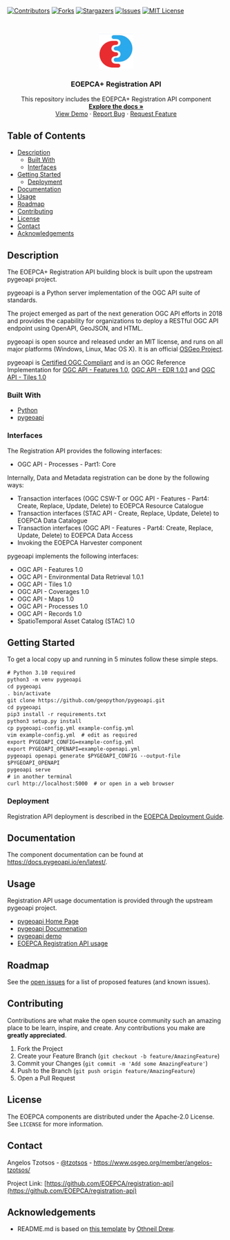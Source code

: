 <!--
***
*** To avoid retyping too much info. Do a search and replace for the following:
*** rm-workspace-api, __fschindler__, fabian.schindler@eox.at
-->

<!-- PROJECT SHIELDS -->
<!--
*** See the bottom of this document for the declaration of the reference variables
*** for contributors-url, forks-url, etc. This is an optional, concise syntax you may use.
*** https://www.markdownguide.org/basic-syntax/#reference-style-links
-->

[![Contributors][contributors-shield]][contributors-url]
[![Forks][forks-shield]][forks-url]
[![Stargazers][stars-shield]][stars-url]
[![Issues][issues-shield]][issues-url]
[![MIT License][license-shield]][license-url]

<!-- PROJECT LOGO -->
<br />
<p align="center">
  <a href="https://github.com/EOEPCA/registration-api">
    <img src="images/logo.png" alt="Logo" width="80" height="80">
  </a>

  <h3 align="center">EOEPCA+ Registration API</h3>

  <p align="center">
    This repository includes the EOEPCA+ Registration API component
    <br />
    <a href="https://eoepca.readthedocs.io/projects/resource-registration/en/latest/"><strong>Explore the docs »</strong></a>
    <br />
    <a href="https://demo.pygeoapi.io/">View Demo</a>
    ·
    <a href="https://github.com/EOEPCA/registration-api/issues">Report Bug</a>
    ·
    <a href="https://github.com/EOEPCA/registration-api/issues">Request Feature</a>
  </p>
</p>

<!-- TABLE OF CONTENTS -->

## Table of Contents

- [Description](#description)
  - [Built With](#built-with)
  - [Interfaces](#interfaces)
- [Getting Started](#getting-started)
  - [Deployment](#deployment)
- [Documentation](#documentation)
- [Usage](#usage)
- [Roadmap](#roadmap)
- [Contributing](#contributing)
- [License](#license)
- [Contact](#contact)
- [Acknowledgements](#acknowledgements)

<!-- ABOUT THE PROJECT -->

## Description

The EOEPCA+ Registration API building block is built upon the upstream pygeoapi project.

pygeoapi is a Python server implementation of the OGC API suite of standards.

The project emerged as part of the next generation OGC API efforts in 2018 and provides the capability for organizations to deploy a RESTful OGC API endpoint using OpenAPI, GeoJSON, and HTML.

pygeoapi is open source and released under an MIT license, and runs on all major platforms (Windows, Linux, Mac OS X). It is an official [OSGeo Project](https://www.osgeo.org/projects/pygeoapi/).

pygeoapi is [Certified OGC Compliant](https://www.ogc.org/resources/product-details/?pid=1663) and is an OGC Reference Implementation for [OGC API - Features 1.0](https://www.opengeospatial.org/resource/products/details/?pid=1663), [OGC API - EDR 1.0.1](https://www.opengeospatial.org/resource/products/details/?pid=1663) and [OGC API - Tiles 1.0](https://www.opengeospatial.org/resource/products/details/?pid=1663)


### Built With

- [Python](https://www.python.org/)
- [pygeoapi](http://pygeoapi.io/)

### Interfaces

The Registration API provides the following interfaces:
* OGC API - Processes - Part1: Core

Internally, Data and Metadata registration can be done by the following ways:
* Transaction interfaces (OGC CSW-T or OGC API - Features - Part4: Create, Replace, Update, Delete) to EOEPCA Resource Catalogue
* Transaction interfaces (STAC API - Create, Replace, Update, Delete) to EOEPCA Data Catalogue
* Transaction interfaces (OGC API - Features - Part4: Create, Replace, Update, Delete) to EOEPCA Data Access
* Invoking the EOEPCA Harvester component

pygeoapi implements the following interfaces:
* OGC API - Features 1.0
* OGC API - Environmental Data Retrieval 1.0.1
* OGC API - Tiles 1.0
* OGC API - Coverages 1.0
* OGC API - Maps 1.0
* OGC API - Processes 1.0
* OGC API - Records 1.0
* SpatioTemporal Asset Catalog (STAC) 1.0


<!-- GETTING STARTED -->

## Getting Started

To get a local copy up and running in 5 minutes follow these simple steps.

    # Python 3.10 required
    python3 -m venv pygeoapi
    cd pygeoapi
    . bin/activate
    git clone https://github.com/geopython/pygeoapi.git
    cd pygeoapi
    pip3 install -r requirements.txt
    python3 setup.py install
    cp pygeoapi-config.yml example-config.yml
    vim example-config.yml  # edit as required
    export PYGEOAPI_CONFIG=example-config.yml
    export PYGEOAPI_OPENAPI=example-openapi.yml
    pygeoapi openapi generate $PYGEOAPI_CONFIG --output-file $PYGEOAPI_OPENAPI
    pygeoapi serve
    # in another terminal
    curl http://localhost:5000  # or open in a web browser

### Deployment

Registration API deployment is described in the [EOEPCA Deployment Guide](https://deployment-guide.docs.eoepca.org/current/eoepca/registration-api/).

## Documentation

The component documentation can be found at https://docs.pygeoapi.io/en/latest/.

<!-- USAGE EXAMPLES -->

## Usage

Registration API usage documentation is provided through the upstream pygeoapi project.

* [pygeoapi Home Page](https://pygeoapi.io/)
* [pygeoapi Documenation](https://docs.pygeoapi.io/en/latest/)
* [pygeoapi demo](https://demo.pygeoapi.io/)
* [EOEPCA Registration API usage](https://eoepca.readthedocs.io/projects/resource-registration/en/latest/design/registration-api/api/usage/)


<!-- ROADMAP -->

## Roadmap

See the [open issues](https://github.com/geopython/pygeoapi/issues) for a list of proposed features (and known issues).

<!-- CONTRIBUTING -->

## Contributing

Contributions are what make the open source community such an amazing place to be learn, inspire, and create. Any contributions you make are **greatly appreciated**.

1. Fork the Project
2. Create your Feature Branch (`git checkout -b feature/AmazingFeature`)
3. Commit your Changes (`git commit -m 'Add some AmazingFeature'`)
4. Push to the Branch (`git push origin feature/AmazingFeature`)
5. Open a Pull Request

<!-- LICENSE -->

## License

The EOEPCA components are distributed under the Apache-2.0 License. See `LICENSE` for more information.

<!-- CONTACT -->

## Contact

Angelos Tzotsos - [@tzotsos](https://twitter.com/tzotsos) - https://www.osgeo.org/member/angelos-tzotsos/

Project Link: [https://github.com/EOEPCA/registration-api](https://github.com/EOEPCA/registration-api)

<!-- ACKNOWLEDGEMENTS -->

## Acknowledgements

- README.md is based on [this template](https://github.com/othneildrew/Best-README-Template) by [Othneil Drew](https://github.com/othneildrew).

<!-- MARKDOWN LINKS & IMAGES -->
<!-- https://www.markdownguide.org/basic-syntax/#reference-style-links -->

[contributors-shield]: https://img.shields.io/github/contributors/EOEPCA/registration-api.svg?style=flat-square
[contributors-url]: https://github.com/EOEPCA/registration-api/graphs/contributors
[forks-shield]: https://img.shields.io/github/forks/EOEPCA/registration-api.svg?style=flat-square
[forks-url]: https://github.com/EOEPCA/registration-api/network/members
[stars-shield]: https://img.shields.io/github/stars/EOEPCA/registration-api.svg?style=flat-square
[stars-url]: https://github.com/EOEPCA/registration-api/stargazers
[issues-shield]: https://img.shields.io/github/issues/EOEPCA/registration-api.svg?style=flat-square
[issues-url]: https://github.com/EOEPCA/registration-api/issues
[license-shield]: https://img.shields.io/github/license/EOEPCA/registration-api.svg?style=flat-square
[license-url]: https://github.com/EOEPCA/registration-api/blob/master/LICENSE
